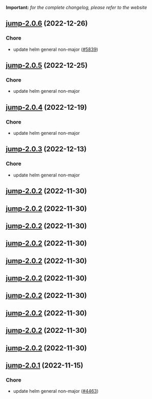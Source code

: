 **Important:**
*for the complete changelog, please refer to the website*




## [jump-2.0.6](https://github.com/truecharts/charts/compare/jump-2.0.5...jump-2.0.6) (2022-12-26)

### Chore

- update helm general non-major ([#5839](https://github.com/truecharts/charts/issues/5839))
  
  


## [jump-2.0.5](https://github.com/truecharts/charts/compare/jump-2.0.4...jump-2.0.5) (2022-12-25)

### Chore

- update helm general non-major
  
  


## [jump-2.0.4](https://github.com/truecharts/charts/compare/jump-2.0.3...jump-2.0.4) (2022-12-19)

### Chore

- update helm general non-major
  
  


## [jump-2.0.3](https://github.com/truecharts/charts/compare/jump-2.0.2...jump-2.0.3) (2022-12-13)

### Chore

- update helm general non-major
  
  


## [jump-2.0.2](https://github.com/truecharts/charts/compare/jump-2.0.1...jump-2.0.2) (2022-11-30)




## [jump-2.0.2](https://github.com/truecharts/charts/compare/jump-2.0.1...jump-2.0.2) (2022-11-30)




## [jump-2.0.2](https://github.com/truecharts/charts/compare/jump-2.0.1...jump-2.0.2) (2022-11-30)




## [jump-2.0.2](https://github.com/truecharts/charts/compare/jump-2.0.1...jump-2.0.2) (2022-11-30)




## [jump-2.0.2](https://github.com/truecharts/charts/compare/jump-2.0.1...jump-2.0.2) (2022-11-30)




## [jump-2.0.2](https://github.com/truecharts/charts/compare/jump-2.0.1...jump-2.0.2) (2022-11-30)




## [jump-2.0.2](https://github.com/truecharts/charts/compare/jump-2.0.1...jump-2.0.2) (2022-11-30)




## [jump-2.0.2](https://github.com/truecharts/charts/compare/jump-2.0.1...jump-2.0.2) (2022-11-30)




## [jump-2.0.2](https://github.com/truecharts/charts/compare/jump-2.0.1...jump-2.0.2) (2022-11-30)




## [jump-2.0.2](https://github.com/truecharts/charts/compare/jump-2.0.1...jump-2.0.2) (2022-11-30)




## [jump-2.0.1](https://github.com/truecharts/charts/compare/jump-2.0.0...jump-2.0.1) (2022-11-15)

### Chore

- update helm general non-major ([#4463](https://github.com/truecharts/charts/issues/4463))
  
  
